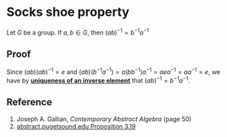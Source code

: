 # Socks shoe property

Let $G$ be a group. If $a, b \in G$, then $(ab)^{-1} = b^{-1}a^{-1}$

## Proof

Since $(ab)(ab)^{-1} = e$ and $(ab)(b^{-1}a^{-1}) = a(b b^{-1})a^{-1} = a e a^{-1} = a a^{-1} = e$, we have by [**uniqueness of an inverse element**](./0005-inverse-of-element-in-a-group-is-unique.md) that $(ab)^{-1} = b^{-1}a^{-1}$.

## Reference

1. Joseph A. Gallian, *Contemporary Abstract Algebra* (page 50)
2. [abstract.pugetsound.edu Proposition 3.19](https://abstract.ups.edu/abstract.ups.edu/aata/groups-section-defnitions.html)